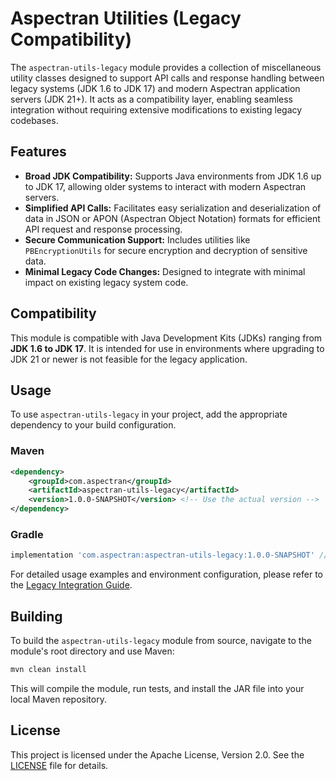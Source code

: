 # Aspectran Utilities (Legacy Compatibility)

The `aspectran-utils-legacy` module provides a collection of miscellaneous utility classes designed to support API calls and response handling between legacy systems (JDK 1.6 to JDK 17) and modern Aspectran application servers (JDK 21+). It acts as a compatibility layer, enabling seamless integration without requiring extensive modifications to existing legacy codebases.

## Features

*   **Broad JDK Compatibility:** Supports Java environments from JDK 1.6 up to JDK 17, allowing older systems to interact with modern Aspectran servers.
*   **Simplified API Calls:** Facilitates easy serialization and deserialization of data in JSON or APON (Aspectran Object Notation) formats for efficient API request and response processing.
*   **Secure Communication Support:** Includes utilities like `PBEncryptionUtils` for secure encryption and decryption of sensitive data.
*   **Minimal Legacy Code Changes:** Designed to integrate with minimal impact on existing legacy system code.

## Compatibility

This module is compatible with Java Development Kits (JDKs) ranging from **JDK 1.6 to JDK 17**. It is intended for use in environments where upgrading to JDK 21 or newer is not feasible for the legacy application.

## Usage

To use `aspectran-utils-legacy` in your project, add the appropriate dependency to your build configuration.

### Maven

```xml
<dependency>
    <groupId>com.aspectran</groupId>
    <artifactId>aspectran-utils-legacy</artifactId>
    <version>1.0.0-SNAPSHOT</version> <!-- Use the actual version -->
</dependency>
```

### Gradle

```gradle
implementation 'com.aspectran:aspectran-utils-legacy:1.0.0-SNAPSHOT' // Use the actual version
```

For detailed usage examples and environment configuration, please refer to the [Legacy Integration Guide](docs/practical-guide-to-legacy-integration_en.md).

## Building

To build the `aspectran-utils-legacy` module from source, navigate to the module's root directory and use Maven:

```bash
mvn clean install
```

This will compile the module, run tests, and install the JAR file into your local Maven repository.

## License

This project is licensed under the Apache License, Version 2.0. See the [LICENSE](LICENSE) file for details.
